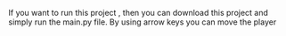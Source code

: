 If you want to run this project , then you can download this project and simply run the main.py file. By using arrow keys you can move the player
